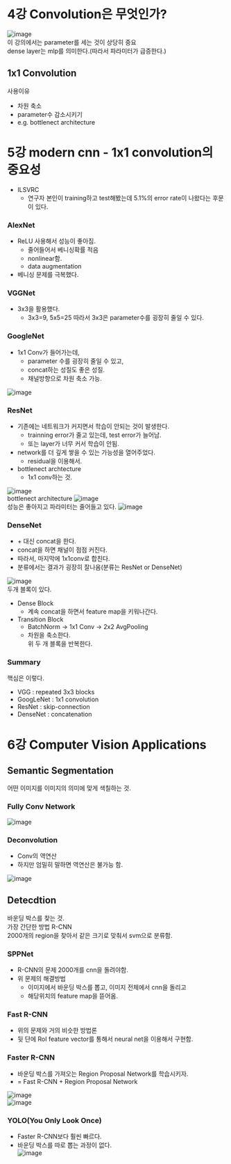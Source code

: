 # 4강 Convolution은 무엇인가?


![image](https://user-images.githubusercontent.com/50571795/129475471-39b17a95-1922-4636-b4d5-1cb035dc6a77.png)  
이 강의에서는 parameter를 세는 것이 상당히 중요  
dense layer는 mlp를 의미한다.(따라서 파라미터가 급증한다.)
## 1x1 Convolution 
사용이유
- 차원 축소
- parameter수 감소시키기
- e.g. bottlenect architecture
# 5강 modern cnn - 1x1 convolution의 중요성

- ILSVRC
  - 연구자 본인이 training하고 test해봤는데 5.1%의 error rate이 나왔다는 후문이 있다.

### AlexNet
- ReLU 사용해서 성능이 좋아짐.
  - 줄어들어서 베니싱확률 적음
  - nonlinear함.
  - data augmentation
- 베니싱 문제를 극복했다.

### VGGNet
- 3x3을 활용했다.
  - 3x3=9, 5x5=25 따라서 3x3은 parameter수를 굉장히 줄일 수 있다.

### GoogleNet
- 1x1 Conv가 들어가는데,
  - parameter 수를 굉장히 줄일 수 있고,
  - concat하는 성질도 좋은 성질.
  - 채널방향으로 차원 축소 가능.  

![image](https://user-images.githubusercontent.com/50571795/129098851-cbcce8f0-0e38-4ba3-9eca-71439b2998ea.png)

### ResNet
- 기존에는 네트워크가 커지면서 학습이 안되는 것이 발생한다.
  - trainning error가 줄고 있는데, test error가 늘어남.
  - 또는 layer가 너무 커서 학습이 안됨.
- network를 더 깊게 쌓을 수 있는 가능성을 열어주었다.
  - residual을 이용해서.
- bottlenect archtecture
  - 1x1 conv하는 것.  

![image](https://user-images.githubusercontent.com/50571795/129475881-65d4f27e-8ffb-4141-ab5c-34a666d71887.png)  
bottlenect architecture
![image](https://user-images.githubusercontent.com/50571795/129475896-a7cca3ed-1360-47f9-8caa-64b54208c9ef.png)  
성능은 좋아지고 파라미터는 줄어들고 있다.
![image](https://user-images.githubusercontent.com/50571795/129099413-d3f86ee6-94cb-4c96-b6f0-81552b92d978.png)

### DenseNet
-  \+ 대신 concat을 한다. 
- concat을 하면 채널이 점점 커진다.
- 따라서, 마지막에 1x1conv로 합친다.
- 분류에서는 결과가 굉장히 잘나옴(분류는 ResNet or DenseNet)  

![image](https://user-images.githubusercontent.com/50571795/129475971-debd997c-3d8a-405a-8686-ab6876f4f993.png)  
두개 블록이 있다.
- Dense Block
  - 계속 concat을 하면서 feature map을 키워나간다.
- Transition Block
  - BatchNorm -> 1x1 Conv -> 2x2 AvgPooling
  - 차원을 축소한다.  
위 두 개 블록을 반복한다.

### Summary
핵심은 이렇다.
- VGG : repeated 3x3 blocks
- GoogLeNet : 1x1 convolution
- ResNet : skip-connection
- DenseNet : concatenation

# 6강 Computer Vision Applications

## Semantic Segmentation
어떤 이미지를 이미지의 의미에 맞게 색칠하는 것.

### Fully Conv Network
![image](https://user-images.githubusercontent.com/50571795/129483677-edb6ab1f-3890-490a-962c-d2ddb16ecee6.png)  

### Deconvolution
- Conv의 역연산
- 하지만 엄밀히 말하면 역연산은 불가능 함.

![image](https://user-images.githubusercontent.com/50571795/129483815-1c25a443-7e2e-4c4a-b97a-b94365675796.png)

## Detecdtion
바운딩 박스를 찾는 것.  
가장 간단한 방법 R-CNN  
2000개의 region을 찾아서 같은 크기로 맞춰서 svm으로 분류함.

### SPPNet
- R-CNN의 문제 2000개를 cnn을 돌려야함.
- 위 문제의 해결방법
  - 이미지에서 바운딩 박스를 뽑고, 이미지 전체에서 cnn을 돌리고
  - 해당위치의 feature map을 뜯어옴.

### Fast R-CNN
- 위의 문제와 거의 비슷한 방법론
- 뒷 단에 RoI feature vector를 통해서 neural net을 이용해서 구현함.

### Faster R-CNN
- 바운딩 박스를 가져오는 Region Proposal Network를 학습시키자.
- = Fast R-CNN + Region Proposal Network

![image](https://user-images.githubusercontent.com/50571795/129484156-e3be5b69-0753-4369-8cad-19b7da7e23d7.png)  
![image](https://user-images.githubusercontent.com/50571795/129484175-e13da210-140e-425f-84d4-b703124cce69.png)

### YOLO(You Only Look Once)
- Faster R-CNN보다 훨씬 빠르다.
- 바운딩 박스를 따로 뽑는 과정이 없다.  
![image](https://user-images.githubusercontent.com/50571795/129484299-0a1d8a8e-adae-477e-af9d-2833c8398a06.png)
